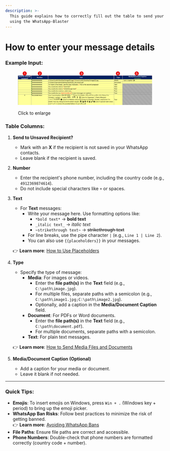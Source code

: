 ```yaml
---
description: >-
  This guide explains how to correctly fill out the table to send your messages
  using the WhatsApp-Blaster
---
```


# How to enter your message details

### Example Input:

<figure><img src="../.gitbook/assets/image (2).png" alt=""><figcaption><p>Click to enlarge</p></figcaption></figure>

### Table Columns:

1. **Send to Unsaved Recipient?**
   * Mark with an **X** if the recipient is not saved in your WhatsApp contacts.
   * Leave blank if the recipient is saved.
2. **Number**
   * Enter the recipient's phone number, including the country code (e.g., `4912369874614`).
   * Do not include special characters like `+` or spaces.
3.  **Text**

    * For **Text** messages:
      * Write your message here. Use formatting options like:
        * `*bold text*` → **bold text**
        * `_italic text_` → _italic text_
        * `~strikethrough text~` → ~~strikethrough text~~
      * For line breaks, use the pipe character `|` (e.g., `Line 1 | Line 2`).
      * You can also use `{{placeholders}}`  in your messages.

    👉 **Learn more**: [How to Use Placeholders](how-to-use-placeholders.md)
4.  **Type**

    * Specify the type of message:
      * **Media**: For images or videos.
        * Enter the **file path(s)** in the **Text** field (e.g., `C:\path\image.jpg`).
        * For multiple files, separate paths with a semicolon (e.g., `C:\path\image1.jpg;C:\path\image2.jpg`).
        * Optionally, add a caption in the **Media/Document Caption** field.
      * **Document**: For PDFs or Word documents.
        * Enter the **file path(s)** in the **Text** field (e.g., `C:\path\document.pdf`).
        * For multiple documents, separate paths with a semicolon.
      * **Text**: For plain text messages.

    👉 **Learn more**: [How to Send Media Files and Documents](how-to-send-media-files-and-documents.md)
5. **Media/Document Caption (Optional)**
   * Add a caption for your media or document.
   * Leave it blank if not needed.

***

### Quick Tips:

* **Emojis**: To insert emojis on Windows, press `Win + .` (Windows key + period) to bring up the emoji picker.
* **WhatsApp Ban Risks**: Follow best practices to minimize the risk of getting banned.\
  👉 **Learn more**: [Avoiding WhatsApp Bans](broken-reference)
* **File Paths**: Ensure file paths are correct and accessible.
* **Phone Numbers**: Double-check that phone numbers are formatted correctly (country code + number).

